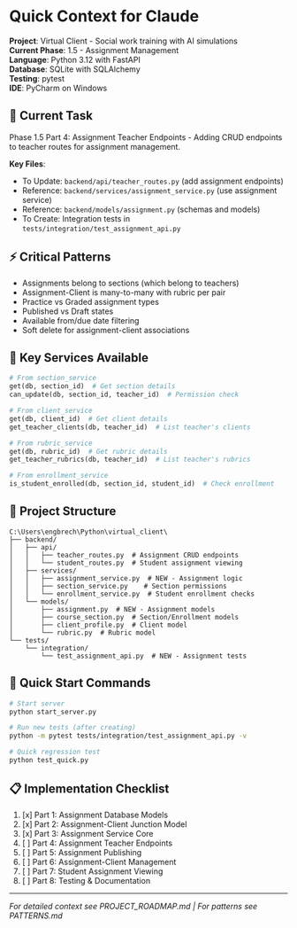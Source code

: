 # Quick Context for Claude

**Project**: Virtual Client - Social work training with AI simulations  
**Current Phase**: 1.5 - Assignment Management  
**Language**: Python 3.12 with FastAPI  
**Database**: SQLite with SQLAlchemy  
**Testing**: pytest  
**IDE**: PyCharm on Windows  

## 🎯 Current Task
Phase 1.5 Part 4: Assignment Teacher Endpoints - Adding CRUD endpoints to teacher routes for assignment management.

**Key Files**:
- To Update: `backend/api/teacher_routes.py` (add assignment endpoints)
- Reference: `backend/services/assignment_service.py` (use assignment service)
- Reference: `backend/models/assignment.py` (schemas and models)
- To Create: Integration tests in `tests/integration/test_assignment_api.py`

## ⚡ Critical Patterns
- Assignments belong to sections (which belong to teachers)
- Assignment-Client is many-to-many with rubric per pair
- Practice vs Graded assignment types
- Published vs Draft states
- Available from/due date filtering
- Soft delete for assignment-client associations

## 🔑 Key Services Available
```python
# From section_service
get(db, section_id)  # Get section details
can_update(db, section_id, teacher_id)  # Permission check

# From client_service
get(db, client_id)  # Get client details
get_teacher_clients(db, teacher_id)  # List teacher's clients

# From rubric_service
get(db, rubric_id)  # Get rubric details
get_teacher_rubrics(db, teacher_id)  # List teacher's rubrics

# From enrollment_service
is_student_enrolled(db, section_id, student_id)  # Check enrollment
```

## 📁 Project Structure
```
C:\Users\engbrech\Python\virtual_client\
├── backend/
│   ├── api/
│   │   ├── teacher_routes.py  # Assignment CRUD endpoints
│   │   └── student_routes.py  # Student assignment viewing
│   ├── services/
│   │   ├── assignment_service.py  # NEW - Assignment logic
│   │   ├── section_service.py    # Section permissions
│   │   └── enrollment_service.py  # Student enrollment checks
│   └── models/
│       ├── assignment.py  # NEW - Assignment models
│       ├── course_section.py  # Section/Enrollment models
│       ├── client_profile.py  # Client model
│       └── rubric.py  # Rubric model
└── tests/
    └── integration/
        └── test_assignment_api.py  # NEW - Assignment tests
```

## 🚀 Quick Start Commands
```bash
# Start server
python start_server.py

# Run new tests (after creating)
python -m pytest tests/integration/test_assignment_api.py -v

# Quick regression test
python test_quick.py
```

## 📋 Implementation Checklist
1. [x] Part 1: Assignment Database Models
2. [x] Part 2: Assignment-Client Junction Model
3. [x] Part 3: Assignment Service Core
4. [ ] Part 4: Assignment Teacher Endpoints
5. [ ] Part 5: Assignment Publishing
6. [ ] Part 6: Assignment-Client Management
7. [ ] Part 7: Student Assignment Viewing
8. [ ] Part 8: Testing & Documentation

---
*For detailed context see PROJECT_ROADMAP.md | For patterns see PATTERNS.md*